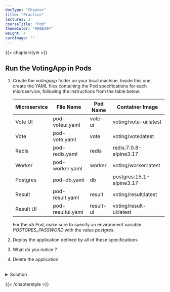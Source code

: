 ```yaml
---
docType: "Chapter"
title: "Practice"
lectures: 1
courseTitle: "Pod"
themeColor: "#00B39F"
weight: 4
cardImage: ""
---
```

{{< chapterstyle >}}



## Run the VotingApp in Pods

1. Create the *votingapp* folder on your local machine. Inside this one, create the YAML files containing the Pod specifications for each microservice, following the instructions from the table below:

    | Microservice | File Name          | Pod Name   | Container Image         |
    | ---          | ---                | ---        | ---                     |
    | Vote UI      | pod-voteui.yaml    | vote-ui    | voting/vote-ui:latest   |
    | Vote         | pod-vote.yaml      | vote       | voting/vote:latest      |
    | Redis        | pod-redis.yaml     | redis      | redis:7.0.8-alpine3.17  |
    | Worker       | pod-worker.yaml    | worker     | voting/worker:latest    |
    | Postgres     | pod-db.yaml        | db         | postgres:15.1-alpine3.17|
    | Result       | pod-result.yaml    | result     | voting/result:latest    |
    | Result UI    | pod-resultui.yaml  | result-ui  | voting/result-ui:latest |

    For the *db* Pod, make sure to specify an environment variable *POSTGRES_PASSWORD* with the value *postgres*.

2. Deploy the application defined by all of these specifications

3. What do you notice ?

4. Delete the application

<br/>
<details>
<summary markdown="span">Solution</summary>

1. The specifications are as follows:




  ```yaml
  apiVersion: v1
  kind: Pod
  metadata:
    name: vote-ui
  spec:
    containers:
      - image: voting/vote-ui:latest
        name: vote-ui
  ```



  ``` yaml
  apiVersion: v1
  kind: Pod
  metadata:
    name: vote
  spec:
    containers:
      - image: voting/vote:latest
        name: vote
  ```



  ``` yaml
  apiVersion: v1
  kind: Pod
  metadata:
    name: redis
  spec:
    containers:
      - image: redis:7.0.8-alpine3.17
        name: redis
  ```



  ``` yaml
  apiVersion: v1
  kind: Pod
  metadata:
    name: worker
  spec:
    containers:
      - image: voting/worker:latest
        name: worker
        imagePullPolicy: Always
  ```

  ``` yaml
  apiVersion: v1
  kind: Pod
  metadata:
    name: db
  spec:
    containers:
    - image: postgres:15.1-alpine3.17
      name: postgres
      env:
        - name: POSTGRES_PASSWORD
          value: postgres
  ```



  ``` yaml
  apiVersion: v1
  kind: Pod
  metadata:
    name: result
  spec:
    containers:
      - image: voting/result:latest
        name: result
  ```

  ``` yaml
  apiVersion: v1
  kind: Pod
  metadata:
    name: result-ui
  spec:
    containers:
      - image: voting/result-ui:latest
        name: result-ui
  ```





2. The application can be launched with the following command:

```bash
kubectl apply -f votingapp
```


If a folder is specified, all the YAML files in that directory are created


3. What do you notice ?

Some Pods are in error:

```bash
$ kubectl get po
NAME        READY   STATUS             RESTARTS     AGE
db          1/1     Running            0            25s
redis       1/1     Running            0            25s
result      1/1     Running            0            25s
result-ui   0/1     CrashLoopBackOff   1 (4s ago)   24s
vote        1/1     Running            0            25s
vote-ui     0/1     CrashLoopBackOff   1 (3s ago)   25s
worker      1/1     Running            0            25s
```

If we take the *vote-ui* Pod as an example, the logs show that it cannot connect to *vote*:

```bash
$ kubectl logs vote-ui  
/docker-entrypoint.sh: /docker-entrypoint.d/ is not empty, will attempt to perform configuration
/docker-entrypoint.sh: Looking for shell scripts in /docker-entrypoint.d/
/docker-entrypoint.sh: Launching /docker-entrypoint.d/10-listen-on-ipv6-by-default.sh
10-listen-on-ipv6-by-default.sh: info: Getting the checksum of /etc/nginx/conf.d/default.conf
10-listen-on-ipv6-by-default.sh: info: Enabled listen on IPv6 in /etc/nginx/conf.d/default.conf
/docker-entrypoint.sh: Launching /docker-entrypoint.d/20-envsubst-on-templates.sh
/docker-entrypoint.sh: Launching /docker-entrypoint.d/30-tune-worker-processes.sh
/docker-entrypoint.sh: Configuration complete; ready for start up
2024/02/08 11:10:20 [emerg] 1#1: host not found in upstream "vote" in /etc/nginx/nginx.conf:44
nginx: [emerg] host not found in upstream "vote" in /etc/nginx/nginx.conf:44
```

Moreover, the logs from the *worker* Pod indicate that it cannot connect to the *Redis* Pod:

```bash
$ kubectl logs worker
...
Waiting for Redis dial tcp: lookup redis on 10.96.0.10:53: no such host
```

The Pods for the different microservices are created, but they cannot communicate with each other because we need to create Services. We will add this in the next step, which will allow us to have a fully functional application.

4. We delete the application with the following command:

```bash
kubectl delete -f votingapp
```

</details>

{{< /chapterstyle >}}